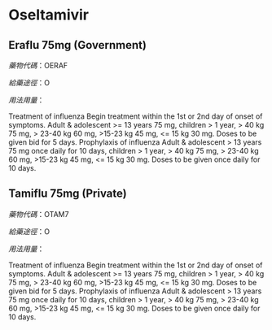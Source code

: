 # Oseltamivir

## Eraflu 75mg \(Government\)

_藥物代碼_：OERAF

_給藥途徑_：O

_用法用量_：

Treatment of influenza Begin treatment within the 1st or 2nd day of onset of symptoms. Adult & adolescent &gt;= 13 years 75 mg, children &gt; 1 year, &gt; 40 kg 75 mg, &gt; 23-40 kg 60 mg, &gt;15-23 kg 45 mg, &lt;= 15 kg 30 mg. Doses to be given bid for 5 days. Prophylaxis of influenza Adult & adolescent &gt; 13 years 75 mg once daily for 10 days, children &gt; 1 year, &gt; 40 kg 75 mg, &gt; 23-40 kg 60 mg, &gt;15-23 kg 45 mg, &lt;= 15 kg 30 mg. Doses to be given once daily for 10 days.

## Tamiflu 75mg \(Private\)

_藥物代碼_：OTAM7

_給藥途徑_：O

_用法用量_：

Treatment of influenza Begin treatment within the 1st or 2nd day of onset of symptoms. Adult & adolescent &gt;= 13 years 75 mg, children &gt; 1 year, &gt; 40 kg 75 mg, &gt; 23-40 kg 60 mg, &gt;15-23 kg 45 mg, &lt;= 15 kg 30 mg. Doses to be given bid for 5 days. Prophylaxis of influenza Adult & adolescent &gt; 13 years 75 mg once daily for 10 days, children &gt; 1 year, &gt; 40 kg 75 mg, &gt; 23-40 kg 60 mg, &gt;15-23 kg 45 mg, &lt;= 15 kg 30 mg. Doses to be given once daily for 10 days.


